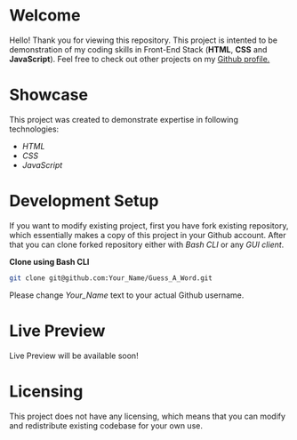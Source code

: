 # Welcome

Hello! Thank you for viewing this repository. This project is intented to be demonstration of my coding skills in Front-End Stack (**HTML**, **CSS** and **JavaScript**). Feel free to check out other projects on my [Github profile.](https://github.com/Chantuu?tab=repositories)


# Showcase

 This project was created to demonstrate expertise in following technologies:
 - *HTML*
 - *CSS*
 - *JavaScript*


# Development Setup

If you want to modify existing project, first you have fork existing repository, which essentially makes a copy of this project in your Github account. After that you can clone forked repository either with *Bash CLI* or any *GUI client*.

**Clone using Bash CLI**
~~~bash
git clone git@github.com:Your_Name/Guess_A_Word.git
~~~
Please change *Your_Name* text to your actual Github username.


# Live Preview

 Live Preview will be available soon!
 
 
# Licensing

This project does not have any licensing, which means that you can modify and redistribute existing codebase for your own use.